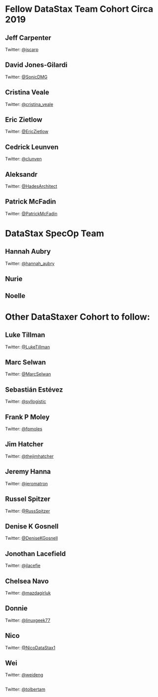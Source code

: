 # Fellow DataStax Team Cohort Circa 2019

## Jeff Carpenter

Twitter: [@jscarp](https://twitter.com/jscarp)

## David Jones-Gilardi

Twitter: [@SonicDMG](https://twitter.com/SonicDMG)

## Cristina Veale

Twitter: [@cristina_veale](https://twitter.com/cristina_veale)

## Eric Zietlow

Twitter: [@EricZietlow](https://twitter.com/EricZietlow)

## Cedrick Leunven

Twitter: [@clunven](https://twitter.com/clunven)

## Aleksandr 

Twitter: [@HadesArchitect](https://twitter.com/HadesArchitect)

## Patrick McFadin

Twitter: [@PatrickMcFadin](https://twitter.com/PatrickMcFadin)

# DataStax SpecOp Team

## Hannah Aubry

Twitter: [@hannah_aubry](https://twitter.com/hannah_aubry)

## Nurie

## Noelle

# Other DataStaxer Cohort to follow:

## Luke Tillman

Twitter: [@LukeTillman](https://twitter.com/LukeTillman)

## Marc Selwan

Twitter: [@MarcSelwan](https://twitter.com/MarcSelwan)

## Sebastián Estévez

Twitter: [@syllogistic](https://twitter.com/syllogistic)

## Frank P Moley

Twitter: [@fpmoles](https://twitter.com/fpmoles)

## Jim Hatcher

Twitter: [@thejimhatcher](https://twitter.com/thejimhatcher)

## Jeremy Hanna

Twitter: [@jeromatron](https://twitter.com/jeromatron)

## Russel Spitzer

Twitter: [@RussSpitzer](https://twitter.com/RussSpitzer)

## Denise K Gosnell

Twitter: [@DeniseKGosnell](https://twitter.com/DeniseKGosnell)

## Jonothan Lacefield

Twitter: [@jlacefie](https://twitter.com/jlacefie)

## Chelsea Navo

Twitter: [@mazdagirluk](https://twitter.com/mazdagirluk)

## Donnie

Twitter: [@linuxgeek77](https://twitter.com/linuxgeek77)

## Nico

Twitter: [@NicoDataStax1](https://twitter.com/NicoDataStax1)

## Wei

Twitter: [@weideng](https://twitter.com/weideng)

##

Twitter: [@tolbertam](https://twitter.com/tolbertam)
